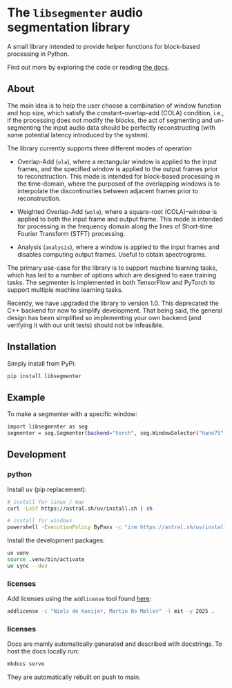 # The `libsegmenter` audio segmentation library
A small library intended to provide helper functions for block-based processing 
in Python. 

Find out more by exploring the code or reading [the docs](https://nielsdekoeijer.github.io/libsegmenter/).

## About
The main idea is to help the user choose a combination of window function and 
hop size, which satisfy the constant-overlap-add (COLA) condition, i.e., 
if the processing does not modify the blocks, the act of segmenting and 
un-segmenting the input audio data should be perfectly reconstructing 
(with some potential latency introduced by the system).

The library currently supports three  different modes of operation

- Overlap-Add (`ola`), where a rectangular window is applied to the input 
    frames, and the specified window is applied to the output frames prior to 
    reconstruction. This mode is intended for block-based processing in the 
    time-domain, where the purposed of the overlapping windows is to 
    interpolate the discontinuities between adjacent frames prior to 
    reconstruction.

- Weighted Overlap-Add (`wola`), where a square-root (COLA)-window is applied 
    to both the input frame and output frame. This mode is intended for 
    processing in the frequency domain along the lines of Short-time Fourier 
    Transform (STFT) processing.

- Analysis (`analysis`), where a window is applied to the input frames and
    disables computing output frames. Useful to obtain spectrograms.

The primary use-case for the library is to support machine learning tasks, 
which has led to a number of options which are designed to ease training tasks.
The segmenter is implemented in both TensorFlow and PyTorch to support multiple 
machine learning tasks. 

Recently, we have upgraded the library to version 1.0. This deprecated the 
C++ backend for now to simplify development. That being said, the general design
has been simplified so implementing your own backend (and verifying it with our
unit tests) should not be infeasible.

## Installation
Simply install from PyPi:
```bash
pip install libsegmenter
```

## Example
To make a segmenter with a specific window:
```bash
import libsegmenter as seg
segmenter = seg.Segmenter(backend="torch", seg.WindowSelector("hann75"))
```

## Development
### python
Install uv (pip replacement):
```bash
# install for linux / mac
curl -LsSf https://astral.sh/uv/install.sh | sh

# install for windows
powershell -ExecutionPolicy ByPass -c "irm https://astral.sh/uv/install.ps1 | iex"
```

Install the development packages:
```bash
uv venv
source .venv/bin/activate
uv sync --dev
```

### licenses
Add licenses using the `addlicense` tool found [here](https://github.com/google/addlicense):
```bash
addlicense -c "Niels de Koeijer, Martin Bo Møller" -l mit -y 2025 .
```

### licenses
Docs are mainly automatically generated and described with docstrings.
To host the docs locally run:
```bash
mkdocs serve
```
They are automatically rebuilt on push to main.
